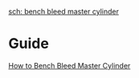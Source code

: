 [sch: bench bleed master cylinder](https://www.youtube.com/results?search_query=bench+bleed+master+cylinder)

# Guide
[How to Bench Bleed Master Cylinder](https://youtu.be/7rImn6nJ4Dw)
